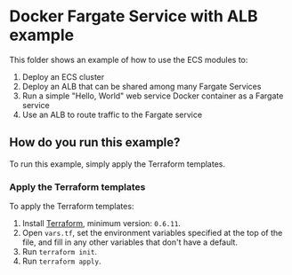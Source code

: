 # Docker Fargate Service with ALB example

This folder shows an example of how to use the ECS modules to:

1. Deploy an ECS cluster
1. Deploy an ALB that can be shared among many Fargate Services
1. Run a simple "Hello, World" web service Docker container as a Fargate service
1. Use an ALB to route traffic to the Fargate service

## How do you run this example?

To run this example, simply apply the Terraform templates.

### Apply the Terraform templates

To apply the Terraform templates:

1. Install [Terraform](https://www.terraform.io/), minimum version: `0.6.11`.
1. Open `vars.tf`, set the environment variables specified at the top of the file, and fill in any other variables that don't have a default.
1. Run `terraform init`.
1. Run `terraform apply`.